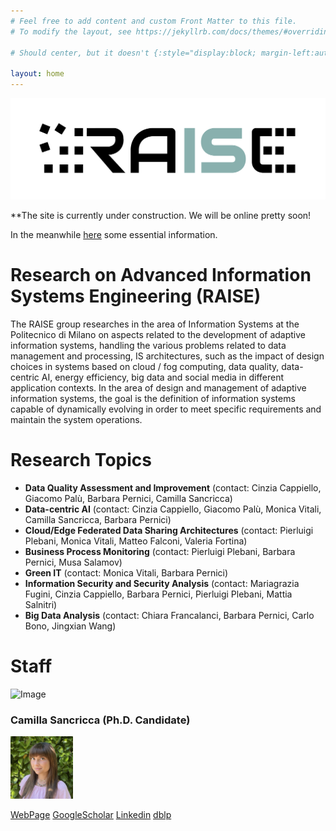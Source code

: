 ```yaml
---
# Feel free to add content and custom Front Matter to this file.
# To modify the layout, see https://jekyllrb.com/docs/themes/#overriding-theme-defaults

# Should center, but it doesn't {:style="display:block; margin-left:auto; margin-right:auto; width:250px"; }

layout: home
---
```


![Image](/static/logo_raise_cropped_.png)

**The site is currently under construction. We will be online pretty soon!
 
In the meanwhile [here](https://www.deib.polimi.it/eng/research-lines/details/85) some essential information.

# Research on Advanced Information Systems Engineering (RAISE)

The RAISE group researches in the area of Information Systems at the Politecnico di Milano on aspects related to the development of adaptive information systems, handling the various problems related to data management and processing, IS architectures, such as the impact of design choices in systems based on cloud / fog computing, data quality, data-centric AI, energy efficiency, big data and social media in different application contexts. In the area of design and management of adaptive information systems, the goal is the definition of information systems capable of dynamically evolving in order to meet specific requirements and maintain the system operations. 
 
# Research Topics

- **Data Quality Assessment and Improvement** (contact: Cinzia Cappiello, Giacomo Palù, Barbara Pernici, Camilla Sancricca)
- **Data-centric AI** (contact: Cinzia Cappiello, Giacomo Palù, Monica Vitali, Camilla Sancricca, Barbara Pernici)
- **Cloud/Edge Federated Data Sharing Architectures** (contact: Pierluigi Plebani, Monica Vitali, Matteo Falconi, Valeria Fortina)
- **Business Process Monitoring** (contact: Pierluigi Plebani, Barbara Pernici, Musa Salamov)
- **Green IT** (contact: Monica Vitali, Barbara Pernici)
- **Information Security and Security Analysis** (contact: Mariagrazia Fugini, Cinzia Cappiello, Barbara Pernici, Pierluigi Plebani, Mattia Salnitri)
- **Big Data Analysis** (contact: Chiara Francalanci, Barbara Pernici, Carlo Bono, Jingxian Wang)

# Staff

![Image](/static/group_pic.png)

### Camilla Sancricca (Ph.D. Candidate)
<img src="/static/camilla.jpeg" width="100" height="100" alt="Description">

[WebPage](https://www.deib.polimi.it/ita/personale/dettagli/1122566)
[GoogleScholar](https://www.deib.polimi.it)
[Linkedin](https://www.deib.polimi.it)
[dblp](https://www.deib.polimi.it)
 
